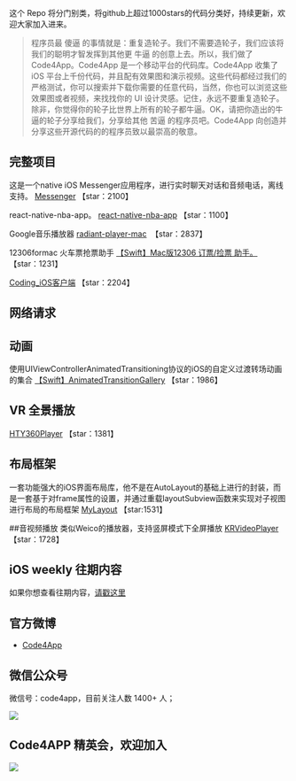   [](http://www.code4app.com/static_laravel/images/code4app_logo_1102.png)


这个 Repo 将分门别类，将github上超过1000stars的代码分类好，持续更新，欢迎大家加入进来。


>程序员最 傻逼 的事情就是：重复造轮子。我们不需要造轮子，我们应该将我们的聪明才智发挥到其他更 牛逼 的创意上去。所以，我们做了 Code4App。Code4App 是一个移动平台的代码库。Code4App 收集了 iOS 平台上千份代码，并且配有效果图和演示视频。这些代码都经过我们的严格测试，你可以搜索并下载你需要的任意代码，当然，你也可以浏览这些效果图或者视频，来找找你的 UI 设计灵感。记住，永远不要重复造轮子。除非，你觉得你的轮子比世界上所有的轮子都牛逼。OK，请把你造出的牛逼的轮子分享给我们，分享给其他 苦逼 的程序员吧。Code4App 向创造并分享这些开源代码的的程序员致以最崇高的敬意。


## 完整项目
这是一个native iOS Messenger应用程序，进行实时聊天对话和音频电话，离线支持。
[Messenger](http://www.code4app.com/thread-11455-1-1.html) 【star：2100】



react-native-nba-app。
[react-native-nba-app](http://www.code4app.com/thread-11223-1-1.html) 【star：1100】


Google音乐播放器
[radiant-player-mac](http://www.code4app.com/forum.php?mod=viewthread&tid=11985&extra=page%3D1%26filter%3Dsortid%26sortid%3D1)  【star：2837】

12306formac 火车票抢票助手
[【Swift】Mac版12306 订票/捡票 助手。](http://www.code4app.com/forum.php?mod=viewthread&tid=12195&page=3) 【star：1231】

[Coding_iOS客户端](http://www.code4app.com/forum.php?mod=viewthread&tid=12229&page=1&extra=#pid540462) 【star：2204】

## 网络请求

## 动画
使用UIViewControllerAnimatedTransitioning协议的iOS的自定义过渡转场动画的集合
[【Swift】AnimatedTransitionGallery](http://www.code4app.com/forum.php?mod=viewthread&tid=12191&page=1&extra=#pid531833) 【star：1986】



## VR 全景播放
[HTY360Player](http://www.code4app.com/thread-8205-1-1.html) 【star：1381】


## 布局框架
一套功能强大的iOS界面布局库，他不是在AutoLayout的基础上进行的封装，而是一套基于对frame属性的设置，并通过重载layoutSubview函数来实现对子视图进行布局的布局框架
[MyLayout](http://www.code4app.com/thread-7501-1-1.html) 【star:1531】



##音视频播放
类似Weico的播放器，支持竖屏模式下全屏播放
[KRVideoPlayer](http://www.code4app.com/thread-8630-1-1.html) 【star：1728】




## iOS weekly 往期内容

如果你想查看往期内容，[请戳这里](http://www.code4app.com/forum.php?mod=viewthread&tid=10299&extra=page%3D1)

## 官方微博

  * [Code4App](http://weibo.com/code4app/)

## 微信公众号

微信号：code4app，目前关注人数 1400+ 人；

  ![](http://ww4.sinaimg.cn/mw690/6f5f9fe7gw1f8nk2qn0zjj2076076gm2.jpg)

## Code4APP 精英会，欢迎加入

  ![](http://ww1.sinaimg.cn/mw690/6f5f9fe7gw1f83kfr92wrj20ku0wtte2.jpg)


